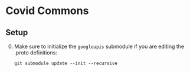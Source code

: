 # Covid Commons


## Setup

0. Make sure to initialize the `googleapis` submodule if you are editing the .proto definitions:
    ```
    git submodule update --init --recursive
    ```
